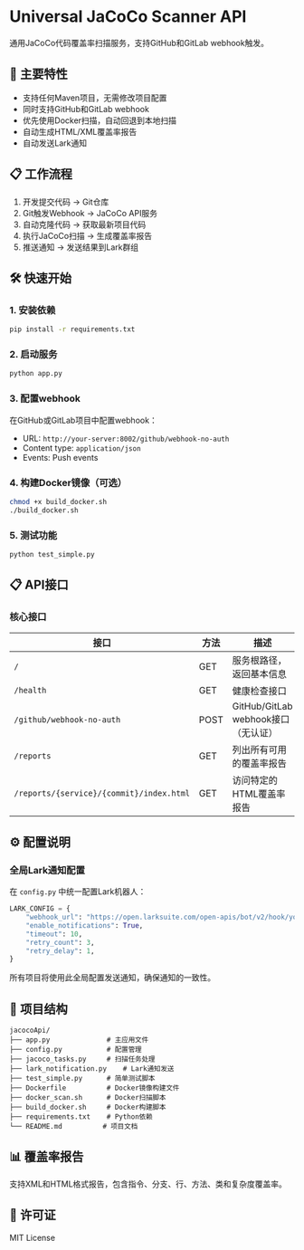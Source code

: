 # Universal JaCoCo Scanner API

通用JaCoCo代码覆盖率扫描服务，支持GitHub和GitLab webhook触发。

## 🚀 主要特性

- 支持任何Maven项目，无需修改项目配置
- 同时支持GitHub和GitLab webhook
- 优先使用Docker扫描，自动回退到本地扫描
- 自动生成HTML/XML覆盖率报告
- 自动发送Lark通知

## 📋 工作流程

1. 开发提交代码 → Git仓库
2. Git触发Webhook → JaCoCo API服务
3. 自动克隆代码 → 获取最新项目代码
4. 执行JaCoCo扫描 → 生成覆盖率报告
5. 推送通知 → 发送结果到Lark群组

## 🛠️ 快速开始

### 1. 安装依赖
```bash
pip install -r requirements.txt
```

### 2. 启动服务
```bash
python app.py
```

### 3. 配置webhook
在GitHub或GitLab项目中配置webhook：
- URL: `http://your-server:8002/github/webhook-no-auth`
- Content type: `application/json`
- Events: Push events

### 4. 构建Docker镜像（可选）
```bash
chmod +x build_docker.sh
./build_docker.sh
```

### 5. 测试功能
```bash
python test_simple.py
```

## 📋 API接口

### 核心接口

| 接口 | 方法 | 描述 |
|------|------|------|
| `/` | GET | 服务根路径，返回基本信息 |
| `/health` | GET | 健康检查接口 |
| `/github/webhook-no-auth` | POST | GitHub/GitLab webhook接口（无认证） |
| `/reports` | GET | 列出所有可用的覆盖率报告 |
| `/reports/{service}/{commit}/index.html` | GET | 访问特定的HTML覆盖率报告 |

## ⚙️ 配置说明

### 全局Lark通知配置
在 `config.py` 中统一配置Lark机器人：

```python
LARK_CONFIG = {
    "webhook_url": "https://open.larksuite.com/open-apis/bot/v2/hook/your-webhook-id",
    "enable_notifications": True,
    "timeout": 10,
    "retry_count": 3,
    "retry_delay": 1,
}
```

所有项目将使用此全局配置发送通知，确保通知的一致性。

## 🔧 项目结构

```
jacocoApi/
├── app.py              # 主应用文件
├── config.py           # 配置管理
├── jacoco_tasks.py     # 扫描任务处理
├── lark_notification.py    # Lark通知发送
├── test_simple.py      # 简单测试脚本
├── Dockerfile          # Docker镜像构建文件
├── docker_scan.sh      # Docker扫描脚本
├── build_docker.sh     # Docker构建脚本
├── requirements.txt    # Python依赖
└── README.md          # 项目文档
```

## 📊 覆盖率报告

支持XML和HTML格式报告，包含指令、分支、行、方法、类和复杂度覆盖率。

## 📄 许可证

MIT License
